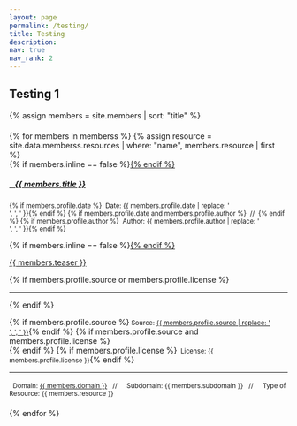 ```yaml
---
layout: page
permalink: /testing/
title: Testing
description:
nav: true
nav_rank: 2
---
```


## Testing 1

{% assign members = site.members | sort: "title" %}

<div id="members-list" style="margin-top: 20px;">
  {% for members in memberss %}
    {% assign resource = site.data.memberss.resources | where: "name", members.resource | first %}
    <div class="members {% if members.inline == false %}hoverable{% endif %}" style="margin-bottom: 20px;" data-domain="{{ members.domain }}" data-subdomain="{{ members.subdomain }}">
      <div class="row no-gutters">
        <div class="team">
          <div class="members-body">
            {% if members.inline == false %}<a href="{{ members.url | relative_url }}">{% endif %}
              <h5 class="members-title"><i class="{{ resource.icon | default: 'fas fa-file' }}"></i>&nbsp;&nbsp; {{ members.title }}</h5></a>
            <p class="members-text"><small class="test-muted">{% if members.profile.date %}<i class="fa-solid fa-calendar"></i>&nbsp; Date: {{ members.profile.date | replace: '<br />', ', ' }}{% endif %}
              {% if members.profile.date and members.profile.author %}&nbsp;&nbsp;//&nbsp;&nbsp;{% endif %}
              {% if members.profile.author %}<i class="fa-solid fa-user"></i>&nbsp; Author: {{ members.profile.author | replace: '<br />', ', ' }}{% endif %}</small></p>
            {% if members.inline == false %}<a href="{{ members.url | relative_url }}">{% endif %}
              <p class="members-text">{{ members.teaser }}</p></a>
            {% if members.profile.source or members.profile.license %}
              <hr class="solid">
            {% endif %}
            <p class="members-text">
              {% if members.profile.source %}<small class="test-muted"><i class="fas fa-link"></i> Source: <a href="{{ members.profile.source }}">{{ members.profile.source | replace: '<br />', ', ' }}</a></small>{% endif %}
              {% if members.profile.source and members.profile.license %}<br>{% endif %}
              {% if members.profile.license %}<small class="test-muted"><i class="fa-solid fa-quote-left"></i>&nbsp; License: {{ members.profile.license }}</small>{% endif %}
            </p>
              <hr class="solid">
            <p class="members-text">
              <small class="test-muted domain"><i class="fa-solid fa-square"></i>&nbsp; Domain: <a href="{{ site.url }}{{ site.baseurl }}{{ members.domain | downcase | replace: ' ', '-' }}">{{ members.domain }}</a> &nbsp;&nbsp;//&nbsp;&nbsp;</small>
              <small class="test-muted subdomain"><i class="fa-solid fa-sitemap"></i>&nbsp; Subdomain: {{ members.subdomain }} &nbsp;&nbsp;//&nbsp;&nbsp;</small>
              <small class="test-muted resource"><i class="fa-solid fa-file"></i>&nbsp; Type of Resource: {{ members.resource }}</small><br>
            </p>
          </div>
        </div>
      </div>
    </div>
  {% endfor %}
</div>
